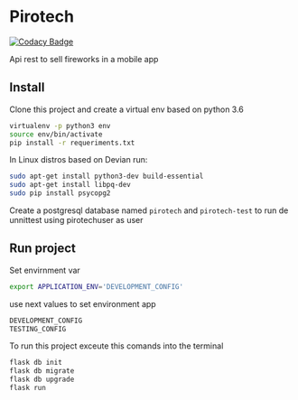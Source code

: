 # Pirotech

[![Codacy Badge](https://api.codacy.com/project/badge/Grade/c15fd8acb6344cccbdf9988a899ad086)](https://www.codacy.com/manual/leonardoalonsososa/Pirotech?utm_source=github.com&amp;utm_medium=referral&amp;utm_content=leonardoAlonso/Pirotech&amp;utm_campaign=Badge_Grade)

Api rest to sell fireworks in a mobile app

## Install

Clone this project and create a virtual env based on python 3.6

```bash
virtualenv -p python3 env
source env/bin/activate
pip install -r requeriments.txt
```

In Linux distros based on Devian run:

```bash
sudo apt-get install python3-dev build-essential
sudo apt-get install libpq-dev
sudo pip install psycopg2
```

Create a postgresql database named `pirotech` and `pirotech-test` to run de unnittest
using pirotechuser as user

## Run project

Set envirnment var

```bash
export APPLICATION_ENV='DEVELOPMENT_CONFIG'
```

use next values to set environment app

```bash
DEVELOPMENT_CONFIG
TESTING_CONFIG
```

To run this project exceute this comands into the terminal

```bash
flask db init
flask db migrate
flask db upgrade
flask run
```
